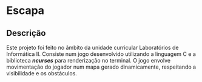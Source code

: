 # Escapa

## Descrição
Este projeto foi feito no âmbito da unidade curricular Laboratórios de Informática II. Consiste num jogo desenvolvido utilizando a linguagem C e a biblioteca ***ncurses*** para renderização no terminal. O jogo envolve movimentação do jogador num mapa gerado dinamicamente, respeitando a visibilidade e os obstáculos.
